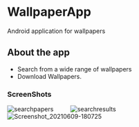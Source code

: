 
# WallpaperApp
Android application for wallpapers

## About the app
- Search from a wide range of wallpapers
- Download Wallpapers.

### ScreenShots

![searchpapers](https://user-images.githubusercontent.com/43600925/120889279-28d71680-c5b1-11eb-862e-03586bcc873b.png "Search Screen")&nbsp;&nbsp;&nbsp;&nbsp;&nbsp;&nbsp;&nbsp;&nbsp;&nbsp;&nbsp;![searchresults](https://user-images.githubusercontent.com/43600925/121077653-bfabfa80-c78c-11eb-90e7-51a4e01f35e2.png "Search Results")&nbsp;&nbsp;&nbsp;&nbsp;&nbsp;&nbsp;&nbsp;&nbsp;&nbsp;&nbsp;![Screenshot_20210609-180725](https://user-images.githubusercontent.com/43600925/121355624-e9783500-c8e4-11eb-8a5d-21a87a58a82b.png "Set\Download Wallpaper screen")

